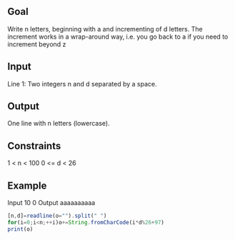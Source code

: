 ## Goal

Write n letters, beginning with a and incrementing of d letters.
The increment works in a wrap-around way, i.e. you go back to a if you need to increment beyond z

## Input
Line 1: Two integers n and d separated by a space.

## Output
One line with n letters (lowercase).

## Constraints
1 < n < 100
0 <= d < 26

## Example
Input
10 0
Output
aaaaaaaaaa

```js
[n,d]=readline(o="").split(" ")
for(i=0;i<n;++i)o+=String.fromCharCode(i*d%26+97)
print(o)
```